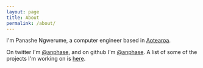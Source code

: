 ```yaml
---
layout: page
title: About
permalink: /about/
---
```


I'm Panashe Ngwerume, a computer engineer based in [Aotearoa][1].

On twitter I'm [@anphase][2], and on github I'm [@anphase][3]. A list of some of the projects I'm working on is [here][4].

[1]: https://en.wikipedia.org/wiki/Aotearoa
[2]: https://twitter.com/anphase
[3]: https://github.com/anphase
[4]: ../projects
